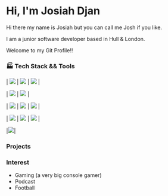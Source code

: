 # Hi, I'm Josiah Djan 

Hi there my name is Josiah but you can call me Josh if you like. 

I am a junior software developer based in Hull & London.  


Welcome to my Git Profile!!



###  :factory: Tech Stack && Tools

| <img src="https://img.shields.io/badge/HTML5-E34F26?style=for-the-badge&logo=html5&logoColor=white" />  | <img src="https://img.shields.io/badge/CSS3-1572B6?style=for-the-badge&logo=css3&logoColor=white" /> | <img src="https://img.shields.io/badge/Sass-CC6699?style=for-the-badge&logo=sass&logoColor=white" /> |

| <img src="https://img.shields.io/badge/JavaScript-323330?style=for-the-badge&logo=javascript&logoColor=F7DF1E" /> | <img src="https://img.shields.io/badge/React-20232A?style=for-the-badge&logo=react&logoColor=61DAFB" /> | 

| <img src="https://img.shields.io/badge/Node.js-43853D?style=for-the-badge&logo=node.js&logoColor=white" />  | <img src = "https://img.shields.io/badge/Jest-C21325?style=for-the-badge&logo=jest&logoColor=white" /> | <img src="https://img.shields.io/badge/Figma-F24E1E?style=for-the-badge&logo=figma&logoColor=white" /> |


| <img src = "https://img.shields.io/badge/Java-ED8B00?style=for-the-badge&logo=java&logoColor=white" /> | <img src = "https://img.shields.io/badge/Spring_Boot-F2F4F9?style=for-the-badge&logo=spring-boot" /> | <img src = "https://img.shields.io/badge/mysql-%2300f.svg?style=for-the-badge&logo=mysql&logoColor=white)" /> |

|<img src = "https://img.shields.io/badge/google%20cloud-4285F4?style=for-the-badge&logo=googlecloud&logoColor=white" />| 

### Projects 

### Interest 
- Gaming (a very big console gamer)  
- Podcast
- Football
